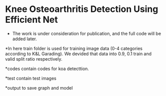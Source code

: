 # Knee Osteoarthritis Detection Using Efficient Net

* The work is under consideration for publication, and the full code will be added later. 

*In here train folder is used for training image data (0-4 categories according to K&L Garading). We devided that data into
 0.9, 0.1 train and valid split ratio respectively. 

*codes contain codes for koa detecttion.

*test contain test images

*output to save graph and model
